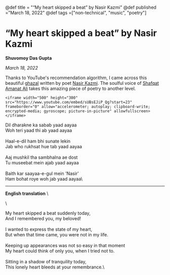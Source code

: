 @def title = "“My heart skipped a beat” by Nasir Kazmi"
@def published ="March 18, 2022"
@def tags =["non-technical", "music",  "poetry"]

# “My heart skipped a beat” by Nasir Kazmi

**Shuvomoy Das Gupta**

*March 18, 2022*

Thanks to YouTube's recommendation algorithm, I came across this beautiful [ghazal](https://en.wikipedia.org/wiki/Ghazal) written by poet [Nasir Kazmi](https://en.wikipedia.org/wiki/Nasir_Kazmi). The soulful voice of [Shafqat Amanat Ali](https://en.wikipedia.org/wiki/Shafqat_Amanat_Ali) takes this amazing piece of poetry to another level.

~~~
<iframe width="500" height="300" src="https://www.youtube.com/embed/sUBsEJiP_Qg?start=23" frameborder="0" allow="accelerometer; autoplay; clipboard-write; encrypted-media; gyroscope; picture-in-picture" allowfullscreen></iframe>
~~~

Dil dharakne ka sabab yaad aayaa\
Woh teri yaad thi ab yaad aayaa\
\
Haal-e-dil ham bhi sunate lekin\
Jab who rukhsat hue tab yaad aayaa\
\
Aaj mushkil tha sambhalna ae dost\
Tu museebat mein ajab yaad aayaa\
\
Baith kar saayaa-e-gul  mein 'Nasir'\
Ham bohat roye woh jab yaad aayaa\

---

**English translation**
\

\

My heart skipped a beat suddenly today,\
And I remembered you, my beloved! \
\
I wanted to express the state of my heart,\
But when that time came, you were not in my life.\
\
Keeping up appearances was not so easy in that moment\
My heart could think of only you, when I tried not to.\
\
Sitting in a shadow of tranquility today,\
This lonely heart  bleeds at your remembrance.\

